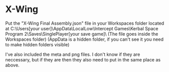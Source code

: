 # X-Wing
Put the "X-Wing Final Assembly.json" file in your Workspaces folder located at C:\Users\[your user]\AppData\LocalLow\Intercept Games\Kerbal Space Program 2\Saves\SinglePlayer\[your save game]\  (The file goes inside the Workspaces folder) (AppData is a hidden folder, if you can't see it you need to make hidden folders visible)

I've also included the meta and png files.  I don't know if they are neccessary, but if they are then they also need to put in the same place as above.
